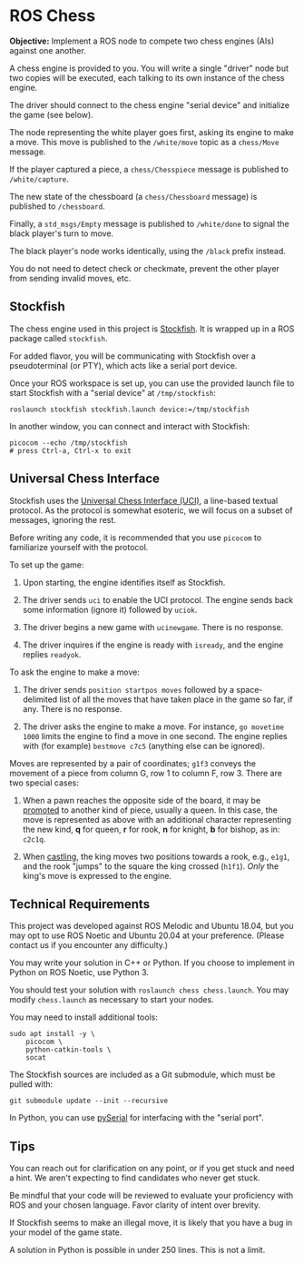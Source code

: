 # ROS Chess

**Objective:** Implement a ROS node to compete two chess engines (AIs) against one another.

A chess engine is provided to you. You will write a single "driver" node but two copies will be executed, each talking to its own instance of the chess engine.

The driver should connect to the chess engine "serial device" and initialize the game (see below).

The node representing the white player goes first, asking its engine to make a move. This move is published to the `/white/move` topic as a `chess/Move` message.

If the player captured a piece, a `chess/Chesspiece` message is published to `/white/capture`. 

The new state of the chessboard (a `chess/Chessboard` message) is published to `/chessboard`.

Finally, a `std_msgs/Empty` message is published to `/white/done` to signal the black player's turn to move.

The black player's node works identically, using the `/black` prefix instead.

You do not need to detect check or checkmate, prevent the other player from sending invalid moves, etc.


## Stockfish

The chess engine used in this project is [Stockfish][]. It is wrapped up in a ROS package called `stockfish`.

  [stockfish]: https://stockfishchess.org

For added flavor, you will be communicating with Stockfish over a pseudoterminal (or PTY), which acts like a serial port device.

Once your ROS workspace is set up, you can use the provided launch file to start Stockfish with a "serial device" at `/tmp/stockfish`:

    roslaunch stockfish stockfish.launch device:=/tmp/stockfish

In another window, you can connect and interact with Stockfish:

    picocom --echo /tmp/stockfish
    # press Ctrl-a, Ctrl-x to exit


## Universal Chess Interface

Stockfish uses the [Universal Chess Interface (UCI)][uci], a line-based textual protocol. As the protocol is somewhat esoteric, we will focus on a subset of messages, ignoring the rest.

  [uci]: https://www.shredderchess.com/chess-features/uci-universal-chess-interface.html

Before writing any code, it is recommended that you use `picocom` to familiarize yourself with the protocol.

To set up the game:

  1. Upon starting, the engine identifies itself as Stockfish.

  2. The driver sends `uci` to enable the UCI protocol. The engine sends back some information (ignore it) followed by `uciok`.

  3. The driver begins a new game with `ucinewgame`. There is no response.

  4. The driver inquires if the engine is ready with `isready`, and the engine replies `readyok`.

To ask the engine to make a move:

  1. The driver sends `position startpos moves` followed by a space-delimited list of all the moves that have taken place in the game so far, if any. There is no response.

  2. The driver asks the engine to make a move. For instance, `go movetime 1000` limits the engine to find a move in one second. The engine replies with (for example) `bestmove c7c5` (anything else can be ignored).

Moves are represented by a pair of coordinates; `g1f3` conveys the movement of a piece from column G, row 1 to column F, row 3. There are two special cases:

1. When a pawn reaches the opposite side of the board, it may be [promoted][promotion] to another kind of piece, usually a queen. In this case, the move is represented as above with an additional character representing the new kind, **q** for queen, **r** for rook, **n** for knight, **b** for bishop, as in: `c2c1q`.

2. When [castling][], the king moves two positions towards a rook, e.g., `e1g1`, and the rook "jumps" to the square the king crossed (`h1f1`). *Only* the king's move is expressed to the engine.

  [castling]: https://en.wikipedia.org/wiki/Castling
  [promotion]: https://en.wikipedia.org/wiki/Promotion_(chess)


## Technical Requirements

This project was developed against ROS Melodic and Ubuntu 18.04, but you may opt to use ROS Noetic and Ubuntu 20.04 at your preference. (Please contact us if you encounter any difficulty.)

You may write your solution in C++ or Python. If you choose to implement in Python on ROS Noetic, use Python 3.

You should test your solution with `roslaunch chess chess.launch`. You may modify `chess.launch` as necessary to start your nodes.

You may need to install additional tools:

    sudo apt install -y \
        picocom \
        python-catkin-tools \
        socat

The Stockfish sources are included as a Git submodule, which must be pulled with:

    git submodule update --init --recursive

In Python, you can use [pySerial][] for interfacing with the "serial port".

  [pySerial]: https://pyserial.readthedocs.io/en/latest/pyserial.html


## Tips

You can reach out for clarification on any point, or if you get stuck and need a hint. We aren't expecting to find candidates who never get stuck.

Be mindful that your code will be reviewed to evaluate your proficiency with ROS and your chosen language. Favor clarity of intent over brevity.

If Stockfish seems to make an illegal move, it is likely that you have a bug in your model of the game state.

A solution in Python is possible in under 250 lines. This is not a limit.
